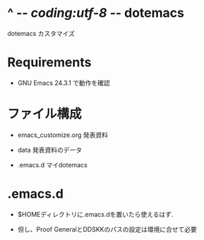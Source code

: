 ^ -*- coding:utf-8 -*-
dotemacs
========

dotemacs カスタマイズ

# Requirements

* GNU Emacs 24.3.1 で動作を確認

# ファイル構成
* emacs_customize.org 発表資料

* data 発表資料のデータ

* .emacs.d マイdotemacs

# .emacs.d
* $HOMEディレクトリに.emacs.dを置いたら使えるはず.

* 但し、Proof GeneralとDDSKKのパスの設定は環境に合せて必要
  
